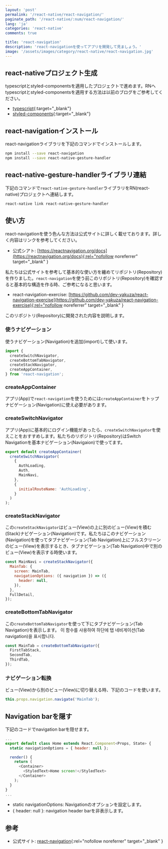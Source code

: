 ```yaml
---
layout: 'post'
permalink: '/react-native/react-navigation/'
paginate_path: '/react-native/:num/react-navigation/'
lang: 'ja'
categories: 'react-native'
comments: true

title: 'react-navigation'
description: 'react-navigationを使ってアプリを開発して見ましょう。'
image: '/assets/images/category/react-native/react-navigation.jpg'
---
```



## react-nativeプロジェクト生成
typescriptとstyled-componentsを適用したプロジェクトで進めます。RNへtypescriptとstyled-componentsを適用する方法は以前のブログをご参考してください。
- [typescript]({{site.url}}/{{page.categories}}/typescript/){:target="_blank"}
- [styled-components]({{site.url}}/{{page.categories}}/styled-components/){:target="_blank"}

## react-navigationインストール
react-navigationライブラリを下記のコマンドでインストールします。

```bash
npm install --save react-navigation
npm install --save react-native-gesture-handler
```

## react-native-gesture-handlerライブラリ連結
下記のコマンドで```react-native-gesture-handler```ライブラリをRN(react-native)プロジェクトへ連結します。

```bash
react-native link react-native-gesture-handler
```

## 使い方
react-navigationを使う色んな方法は公式サイトに詳しく載せております。詳しく内容はリンクを参考してください。

- 公式シアト: [https://reactnavigation.org/docs](https://reactnavigation.org/docs){:rel="nofollow noreferrer" target="_blank" }

私たちは公式サイトを参考して基本的な使い方を纏めてリポジトリ(Repository)を作りました。```react-navigation```を使う前このリポジトリ(Repository)を確認すると基本的な構造を作る時、ご参考になると思います。

- react-navigation-exercise: [https://github.com/dev-yakuza/react-navigation-exercise](https://github.com/dev-yakuza/react-navigation-exercise){:rel="nofollow noreferrer" target="_blank" }

このリポジトリ(Repository)に開発された内容を説明します。

### 使うナビゲーション
使うナビゲーション(Navigation)を追加(import)して使います。

```js
import {
  createSwitchNavigator,
  createBottomTabNavigator,
  createStackNavigator,
  createAppContainer,
} from 'react-navigation';
```

### createAppContainer
アプリ(App)で```react-navigation```を使うためには```createAppContainer```をトップナビゲーション(Navigation)に使え必要があります。

### createSwitchNavigator
アプリ(App)に基本的にログイン機能があったら、```createSwitchNavigator```を使えことをおすすめします。私たちのリポジトリ(Repository)はSwitch Navigationを基本ナビゲーション(Navigaion)で使ってます。

```js
export default createAppContainer(
  createSwitchNavigator(
    {
      AuthLoading,
      Auth,
      MainNavi,
    },
    {
      initialRouteName: 'AuthLoading',
    }
  )
);
```

### createStackNavigator
この```createStackNavigator```はビュー(View)の上に別のビュー(View)を積む(Stack)ナビゲーション(Navigation)です。私たちはこのナビゲーション(Navigation)を使ってタブナビゲーション(Tab Navigation)上にフルスクリーンのビュー(View)を表示するとき、タブナビゲーション(Tab Navigation)中で別のビュー(View)を表示する時使います。

```js
const MainNavi = createStackNavigator({
  MainTab: {
    screen: MainTab,
    navigationOptions: ({ navigation }) => ({
      header: null,
    }),
  },
  FullDetail,
});
```

### createBottomTabNavigator
この```createBottomTabNavigator```を使って下にタブナビゲーション(Tab Navigation)を表示します。
이 함수를 사용하여 하단에 탭 네비게이션(Tab navigation)을 표시합니다.

```js
const MainTab = createBottomTabNavigator({
  FirstTabStack,
  SecondTab,
  ThirdTab,
});
```

### ナビゲーション転換
ビュー(View)から別のビュー(View)に切り替える時、下記のコードを使います。

```js
this.props.navigation.navigate('MainTab');
```

## Navigation barを隠す
下記のコードでnavigation barを隠せます。

```js
...
export default class Home extends React.Component<Props, State> {
  static navigationOptions = { header: null };

  render() {
    return (
      <Container>
        <StyledText>Home screen!</StyledText>
      </Container>
    );
  }
}
...
```

- static navigationOptions: Navigationのオプションを設定します。
- { header: null }: navigation header barを非表示します。

## 参考
- 公式サイト: [react-navigation](https://reactnavigation.org/docs){:rel="nofollow noreferrer" target="_blank" }
